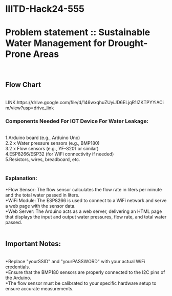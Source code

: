 # IIITD-Hack24-555<br>
<h1>Problem statement :: Sustainable Water Management for Drought-Prone Areas</h1><br>
<h2>Flow Chart</h2><br>
LINK:https://drive.google.com/file/d/146wxqhuZUyiJD6ELjqR1IZKTPYYiACim/view?usp=drive_link 
<h3>Components Needed For IOT Device For Water Leakage:</h3><br>
1.Arduino board (e.g., Arduino Uno)<br>
2.2 x Water pressure sensors (e.g., BMP180)<br>
3.2 x Flow sensors (e.g., YF-S201 or similar)<br>
4.ESP8266/ESP32 (for WiFi connectivity if needed)<br>
5.Resistors, wires, breadboard, etc.<br>
<br>
<h3>Explanation:</h3
*Water Pressure Sensors: The code assumes that you have two BMP180 sensors, one for measuring the input water pressure and one for the output water pressure. The pressure readings are converted from Pascals to hPa (hectopascals).<br>
*Flow Sensor: The flow sensor calculates the flow rate in liters per minute and the total water passed in liters.<br>
*WiFi Module: The ESP8266 is used to connect to a WiFi network and serve a web page with the sensor data.<br>
*Web Server: The Arduino acts as a web server, delivering an HTML page that displays the input and output water pressures, flow rate, and total water passed.<br>
<br>
<h2>Important Notes:</h2><br>
*Replace "yourSSID" and "yourPASSWORD" with your actual WiFi credentials.<br>
*Ensure that the BMP180 sensors are properly connected to the I2C pins of the Arduino.<br>
*The flow sensor must be calibrated to your specific hardware setup to ensure accurate measurements.<br>
<br>


